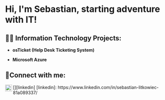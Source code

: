 <h1>Hi, I'm Sebastian, starting adventure with IT!

<h2>👨‍💻 Information Technology Projects:</h2>

- <b>osTicket (Help Desk Ticketing System)</b>

- <b>Microsoft Azure</b>


<h2>🤳Connect with me:</h2>
[<img align="left" alt="Sebastian | LinkedIn" width="22px" src="https://cdn.jsdelivr.net/npm/simple-icons@v3/icons/linkedin.svg" />][linkedin]
[linkedin]: https://www.linkedin.com/in/sebastian-litkowiec-81a089337/
